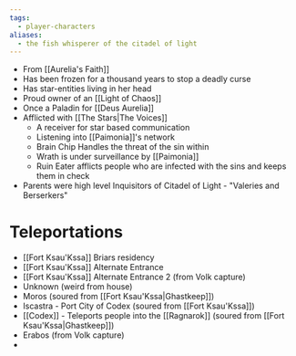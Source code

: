 ```yaml
---
tags:
  - player-characters
aliases:
  - the fish whisperer of the citadel of light
---
```

- From [[Aurelia's Faith]]
- Has been frozen for a thousand years to stop a deadly curse
- Has star-entities living in her head
- Proud owner of an [[Light of Chaos]]
- Once a Paladin for [[Deus Aurelia]]
- Afflicted with [[The Stars|The Voices]]
	- A receiver for star based communication
	- Listening into [[Paimonia]]'s network
	- Brain Chip Handles the threat of the sin within 
	- Wrath is under surveillance by [[Paimonia]] 
	- Ruin Eater afflicts people who are infected with the sins and keeps them in check
- Parents were high level Inquisitors of Citadel of Light - "Valeries and Berserkers"

# Teleportations
- [[Fort Ksau'Kssa]] Briars residency
- [[Fort Ksau'Kssa]] Alternate Entrance
- [[Fort Ksau'Kssa]] Alternate Entrance 2 (from Volk capture)
- Unknown (weird from house)
- Moros (soured from [[Fort Ksau'Kssa|Ghastkeep]])
- Iscastra - Port City of Codex (soured from [[Fort Ksau'Kssa]]) 
- [[Codex]] - Teleports people into the [[Ragnarok]] (soured from [[Fort Ksau'Kssa|Ghastkeep]])
- Erabos (from Volk capture)
- 


